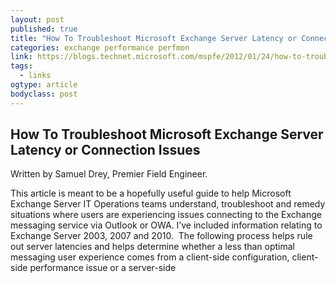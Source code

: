 ```yaml
---
layout: post 
published: true 
title: "How To Troubleshoot Microsoft Exchange Server Latency or Connection Issues | Premier Field Engineering" date: 2016-07-12T06:37:43.247Z
categories: exchange performance perfmon
link: https://blogs.technet.microsoft.com/mspfe/2012/01/24/how-to-troubleshoot-microsoft-exchange-server-latency-or-connection-issues/ 
tags:
  - links
ogtype: article 
bodyclass: post 
---
```


## How To Troubleshoot Microsoft Exchange Server Latency or Connection Issues

Written by Samuel Drey, Premier Field Engineer.

This article is meant to be a hopefully useful guide to help Microsoft Exchange Server IT Operations teams understand, troubleshoot and remedy situations where users are experiencing issues connecting to the Exchange messaging service via Outlook or OWA. I’ve included information relating to Exchange Server 2003, 2007 and 2010.  The following process helps rule out server latencies and helps determine whether a less than optimal messaging user experience comes from a client-side configuration, client-side performance issue or a server-side 